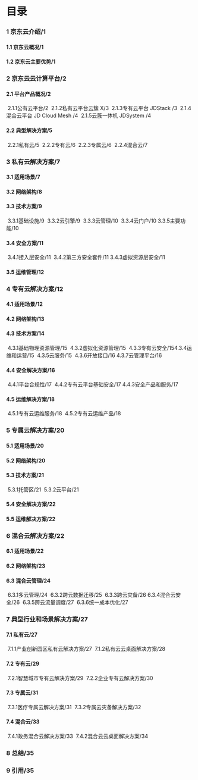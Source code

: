 # 目录

### 1 京东云介绍/1

#### 1.1 京东云概况/1

#### 1.2 京东云主要优势/1

### 2 京东云云计算平台/2

#### 2.1 平台产品概况/2

​          2.1.1公有云平台/2
​          2.1.2私有云平台云簇 X/3
​          2.1.3专有云平台 JDStack /3
​          2.1.4混合云平台 JD Cloud Mesh /4
​          2.1.5云簇一体机 JDSystem /4

#### 2.2 典型解决方案/5

​          2.2.1私有云/5
​          2.2.2专有云/6
​          2.2.3专属云/6
​          2.2.4混合云/7

### 3 私有云解决方案/7

#### 3.1 适用场景/7

#### 3.2 网络架构/8

#### 3.3 技术方案/9

​          3.3.1基础设施/9
​          3.3.2云引擎/9
​          3.3.3云管理/10
​          3.3.4云门户/10
​          3.3.5主要功能/10

#### 3.4 安全方案/11

​          3.4.1接入层安全/11
​          3.4.2第三方安全套件/11
​          3.4.3虚拟资源层安全/11

#### 3.5 运维管理/12

### 4 专有云解决方案/12

#### 4.1 适用场景/12

#### 4.2 网络架构/13

#### 4.3 技术方案/14

​          4.3.1基础物理资源管理/15
​          4.3.2虚拟化资源管理/15
​          4.3.3专有云安全/15
​          4.3.4运维和运营/15
​          4.3.5云服务/15
​          4.3.6开放接口/16
​          4.3.7云管理平台/16

#### 4.4 安全解决方案/16

​          4.4.1平台合规性/17
​          4.4.2专有云平台基础安全/17
​          4.4.3安全产品和服务/17

#### 4.5 运维解决方案/18

​          4.5.1专有云运维服务/18
​          4.5.2专有云运维产品/18

### 5 专属云解决方案/20

#### 5.1 适用场景/20

#### 5.2 网络架构/20

#### 5.3 技术方案/21

​          5.3.1托管区/21
​          5.3.2云平台/21

#### 5.4 安全解决方案/22

#### 5.5 运维解决方案/22

### 6 混合云解决方案/22

#### 6.1 适用场景/22

#### 6.2 网络架构/23

#### 6.3 混合云管理/24

​          6.3.1多云管理/24
​          6.3.2跨云数据迁移/25
​          6.3.3跨云灾备/26
​          6.3.4混合云安全/26
​          6.3.5跨云流量调度/27
​          6.3.6统一成本优化/27

### 7 典型行业和场景解决方案/27

#### 7.1 私有云/27

​          7.1.1产业创新园区私有云解决方案/27
​          7.1.2私有云云桌面解决方案/28

#### 7.2 专有云/29

​          7.2.1智慧城市专有云解决方案/29
​          7.2.2企业专有云解决方案/30

#### 7.3 专属云/31

​          7.3.1医疗专属云解决方案/31
​          7.3.2专属云灾备解决方案/32

#### 7.4 混合云/33

​          7.4.1政务混合云解决方案/33
​          7.4.2混合云云桌面解决方案/34

### 8 总结/35

### 9 引用/35